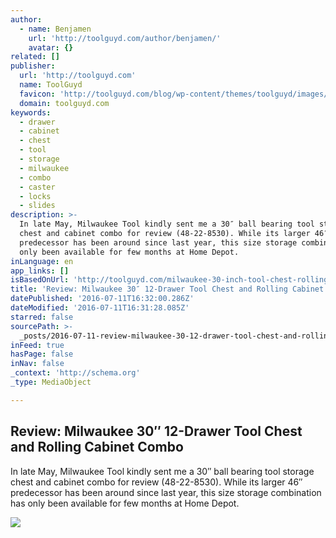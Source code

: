 ```yaml
---
author:
  - name: Benjamen
    url: 'http://toolguyd.com/author/benjamen/'
    avatar: {}
related: []
publisher:
  url: 'http://toolguyd.com'
  name: ToolGuyd
  favicon: 'http://toolguyd.com/blog/wp-content/themes/toolguyd/images/favicon.ico'
  domain: toolguyd.com
keywords:
  - drawer
  - cabinet
  - chest
  - tool
  - storage
  - milwaukee
  - combo
  - caster
  - locks
  - slides
description: >-
  In late May, Milwaukee Tool kindly sent me a 30″ ball bearing tool storage
  chest and cabinet combo for review (48-22-8530). While its larger 46″
  predecessor has been around since last year, this size storage combination has
  only been available for few months at Home Depot.
inLanguage: en
app_links: []
isBasedOnUrl: 'http://toolguyd.com/milwaukee-30-inch-tool-chest-rolling-cabinet-combo-review/'
title: 'Review: Milwaukee 30″ 12-Drawer Tool Chest and Rolling Cabinet Combo'
datePublished: '2016-07-11T16:32:00.286Z'
dateModified: '2016-07-11T16:31:28.085Z'
starred: false
sourcePath: >-
  _posts/2016-07-11-review-milwaukee-30-12-drawer-tool-chest-and-rolling-cabin.md
inFeed: true
hasPage: false
inNav: false
_context: 'http://schema.org'
_type: MediaObject

---
```

<article style=""><h1>Review: Milwaukee 30″ 12-Drawer Tool Chest and Rolling Cabinet Combo</h1><p>In late May, Milwaukee Tool kindly sent me a 30″ ball bearing tool storage chest and cabinet combo for review (48-22-8530). While its larger 46″ predecessor has been around since last year, this size storage combination has only been available for few months at Home Depot.</p><img src="http://toolguyd.com/blog/wp-content/uploads/2016/07/Milwaukee-30-inch-storage-combo-product-shot.jpg" /></article>